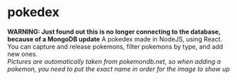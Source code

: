 # pokedex
**WARNING: Just found out this is no longer connecting to the database, because of a MongoDB update**
A pokedex made in NodeJS, using React. <br>
You can capture and release pokemons, filter pokemons by type, and add new ones.
<br>*Pictures are automatically taken from pokemondb.net, so when adding a pokemon, you need to put the exact name in order for the image to show up*

